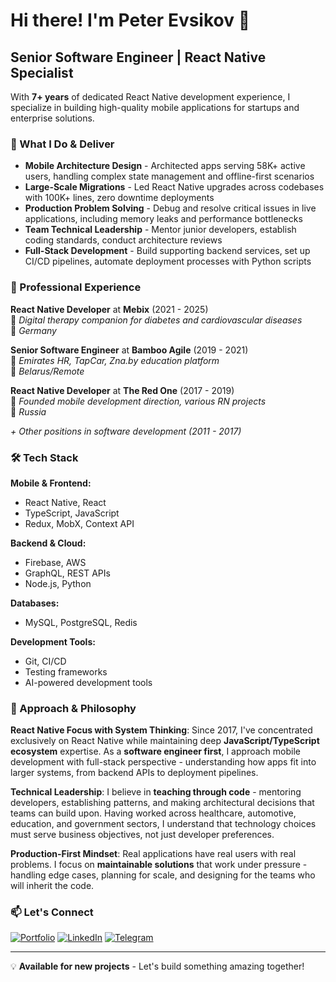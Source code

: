 # Hi there! I'm Peter Evsikov 👋

## Senior Software Engineer | React Native Specialist

With **7+ years** of dedicated React Native development experience, I specialize in building high-quality mobile applications for startups and enterprise solutions.

### 🚀 What I Do & Deliver

- **Mobile Architecture Design** - Architected apps serving 58K+ active users, handling complex state management and offline-first scenarios
- **Large-Scale Migrations** - Led React Native upgrades across codebases with 100K+ lines, zero downtime deployments
- **Production Problem Solving** - Debug and resolve critical issues in live applications, including memory leaks and performance bottlenecks
- **Team Technical Leadership** - Mentor junior developers, establish coding standards, conduct architecture reviews
- **Full-Stack Development** - Build supporting backend services, set up CI/CD pipelines, automate deployment processes with Python scripts

### 💼 Professional Experience

**React Native Developer** at **Mebix** (2021 - 2025)  
🏥 *Digital therapy companion for diabetes and cardiovascular diseases*  
📍 *Germany*

**Senior Software Engineer** at **Bamboo Agile** (2019 - 2021)  
🚗 *Emirates HR, TapCar, Zna.by education platform*  
📍 *Belarus/Remote*

**React Native Developer** at **The Red One** (2017 - 2019)  
📱 *Founded mobile development direction, various RN projects*  
📍 *Russia*

*+ Other positions in software development (2011 - 2017)*

### 🛠️ Tech Stack

**Mobile & Frontend:**
- React Native, React
- TypeScript, JavaScript
- Redux, MobX, Context API

**Backend & Cloud:**
- Firebase, AWS
- GraphQL, REST APIs
- Node.js, Python

**Databases:**
- MySQL, PostgreSQL, Redis

**Development Tools:**
- Git, CI/CD
- Testing frameworks
- AI-powered development tools

### 🌟 Approach & Philosophy

**React Native Focus with System Thinking**: Since 2017, I've concentrated exclusively on React Native while maintaining deep **JavaScript/TypeScript ecosystem** expertise. As a **software engineer first**, I approach mobile development with full-stack perspective - understanding how apps fit into larger systems, from backend APIs to deployment pipelines.

**Technical Leadership**: I believe in **teaching through code** - mentoring developers, establishing patterns, and making architectural decisions that teams can build upon. Having worked across healthcare, automotive, education, and government sectors, I understand that technology choices must serve business objectives, not just developer preferences.

**Production-First Mindset**: Real applications have real users with real problems. I focus on **maintainable solutions** that work under pressure - handling edge cases, planning for scale, and designing for the teams who will inherit the code.

### 📫 Let's Connect

[![Portfolio](https://img.shields.io/badge/Portfolio-000000?style=for-the-badge&logo=About.me&logoColor=white)](https://ksetrin.github.io/)
[![LinkedIn](https://img.shields.io/badge/LinkedIn-0077B5?style=for-the-badge&logo=linkedin&logoColor=white)](https://www.linkedin.com/in/ksetrin/)
[![Telegram](https://img.shields.io/badge/Telegram-2CA5E0?style=for-the-badge&logo=telegram&logoColor=white)](https://t.me/ksetrin)

---

💡 **Available for new projects** - Let's build something amazing together!
